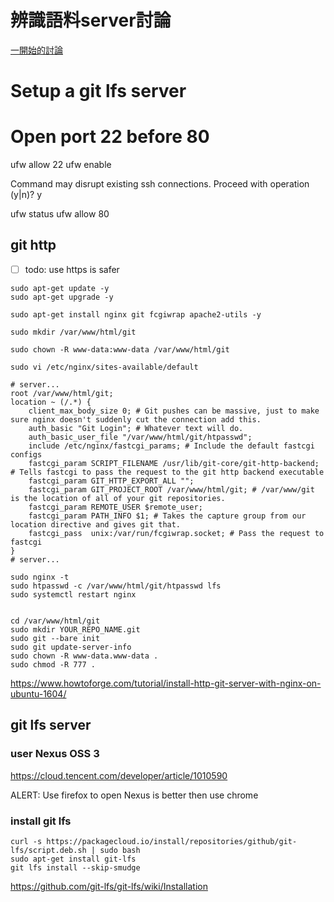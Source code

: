 # 辨識語料server討論
[一開始的討論](https://github.com/twgo/tw-on-youtube/issues/24)

# Setup a git lfs server

# Open port 22 before 80
ufw allow 22
ufw enable

Command may disrupt existing ssh connections. Proceed with operation (y|n)? y

ufw status
ufw allow 80



## git http

- [ ] todo: use https is safer
```
sudo apt-get update -y
sudo apt-get upgrade -y

sudo apt-get install nginx git fcgiwrap apache2-utils -y

sudo mkdir /var/www/html/git

sudo chown -R www-data:www-data /var/www/html/git

sudo vi /etc/nginx/sites-available/default

# server...
root /var/www/html/git;
location ~ (/.*) {
    client_max_body_size 0; # Git pushes can be massive, just to make sure nginx doesn't suddenly cut the connection add this.
    auth_basic "Git Login"; # Whatever text will do.
    auth_basic_user_file "/var/www/html/git/htpasswd";
    include /etc/nginx/fastcgi_params; # Include the default fastcgi configs
    fastcgi_param SCRIPT_FILENAME /usr/lib/git-core/git-http-backend; # Tells fastcgi to pass the request to the git http backend executable
    fastcgi_param GIT_HTTP_EXPORT_ALL "";
    fastcgi_param GIT_PROJECT_ROOT /var/www/html/git; # /var/www/git is the location of all of your git repositories.
    fastcgi_param REMOTE_USER $remote_user;
    fastcgi_param PATH_INFO $1; # Takes the capture group from our location directive and gives git that.
    fastcgi_pass  unix:/var/run/fcgiwrap.socket; # Pass the request to fastcgi
}
# server...

sudo nginx -t
sudo htpasswd -c /var/www/html/git/htpasswd lfs
sudo systemctl restart nginx


cd /var/www/html/git
sudo mkdir YOUR_REPO_NAME.git
sudo git --bare init
sudo git update-server-info
sudo chown -R www-data.www-data .
sudo chmod -R 777 .
```
https://www.howtoforge.com/tutorial/install-http-git-server-with-nginx-on-ubuntu-1604/


## git lfs server
### user Nexus OSS 3
https://cloud.tencent.com/developer/article/1010590

ALERT: Use firefox to open Nexus is better then use chrome

### install git lfs
```
curl -s https://packagecloud.io/install/repositories/github/git-lfs/script.deb.sh | sudo bash
sudo apt-get install git-lfs
git lfs install --skip-smudge
```
https://github.com/git-lfs/git-lfs/wiki/Installation
